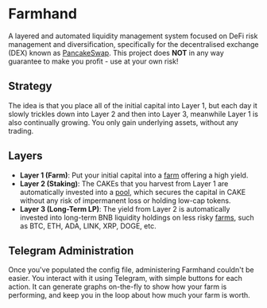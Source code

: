 # Farmhand
A layered and automated liquidity management system focused on DeFi risk management and diversification, specifically for the decentralised exchange (DEX) known as [PancakeSwap](https://pancakeswap.finance/). This project does **NOT** in any way guarantee to make you profit - use at your own risk!

## Strategy
The idea is that you place all of the initial capital into Layer 1, but each day it slowly trickles down into Layer 2 and then into Layer 3, meanwhile Layer 1 is also continually growing. You only gain underlying assets, without any trading.

## Layers
* **Layer 1 (Farm)**: Put your initial capital into a [farm](https://pancakeswap.finance/farms) offering a high yield.
* **Layer 2 (Staking)**: The CAKEs that you harvest from Layer 1 are automatically invested into a [pool](https://pancakeswap.finance/pools), which secures the capital in CAKE without any risk of impermanent loss or holding low-cap tokens.
* **Layer 3 (Long-Term LP)**: The yield from Layer 2 is automatically invested into long-term BNB liquidity holdings on less risky [farms](https://pancakeswap.finance/farms), such as BTC, ETH, ADA, LINK, XRP, DOGE, etc.

## Telegram Administration
Once you've populated the config file, administering Farmhand couldn't be easier. You interact with it using Telegram, with simple buttons for each action. It can generate graphs on-the-fly to show how your farm is performing, and keep you in the loop about how much your farm is worth.
